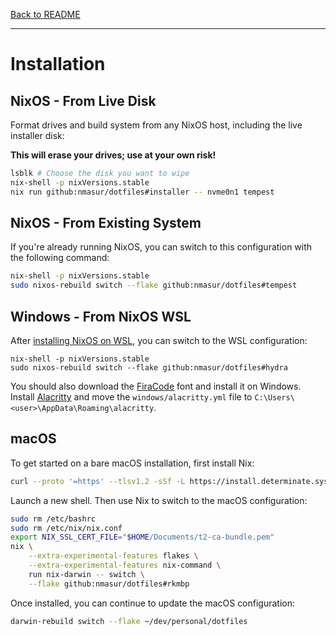 [Back to README](../README.md)

---

# Installation

## NixOS - From Live Disk

Format drives and build system from any NixOS host, including the live
installer disk:

**This will erase your drives; use at your own risk!**

```bash
lsblk # Choose the disk you want to wipe
nix-shell -p nixVersions.stable
nix run github:nmasur/dotfiles#installer -- nvme0n1 tempest
```

## NixOS - From Existing System

If you're already running NixOS, you can switch to this configuration with the
following command:

```bash
nix-shell -p nixVersions.stable
sudo nixos-rebuild switch --flake github:nmasur/dotfiles#tempest
```

## Windows - From NixOS WSL

After [installing NixOS on
WSL](https://xeiaso.net/blog/nix-flakes-4-wsl-2022-05-01), you can switch to
the WSL configuration:

```
nix-shell -p nixVersions.stable
sudo nixos-rebuild switch --flake github:nmasur/dotfiles#hydra
```

You should also download the
[FiraCode](https://github.com/ryanoasis/nerd-fonts/releases/download/v2.2.2/FiraCode.zip)
font and install it on Windows. Install [Alacritty](https://alacritty.org/) and
move the `windows/alacritty.yml` file to
`C:\Users\<user>\AppData\Roaming\alacritty`.

## macOS

To get started on a bare macOS installation, first install Nix:

```bash
curl --proto '=https' --tlsv1.2 -sSf -L https://install.determinate.systems/nix | sh -s -- install
```

Launch a new shell. Then use Nix to switch to the macOS configuration:

```bash
sudo rm /etc/bashrc
sudo rm /etc/nix/nix.conf
export NIX_SSL_CERT_FILE="$HOME/Documents/t2-ca-bundle.pem"
nix \
    --extra-experimental-features flakes \
    --extra-experimental-features nix-command \
    run nix-darwin -- switch \
    --flake github:nmasur/dotfiles#rkmbp
```

Once installed, you can continue to update the macOS configuration:

```bash
darwin-rebuild switch --flake ~/dev/personal/dotfiles
```

